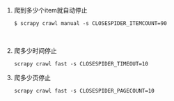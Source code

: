 1. 爬到多少个item就自动停止

   ```shell
   $ scrapy crawl manual -s CLOSESPIDER_ITEMCOUNT=90
   ```

   ​


2. 爬多少时间停止

   ```shell
   scrapy crawl fast -s CLOSESPIDER_TIMEOUT=10
   ```


3. 爬多少页停止

   ```shell
   scrapy crawl fast -s CLOSESPIDER_PAGECOUNT=10
   ```

   ​

